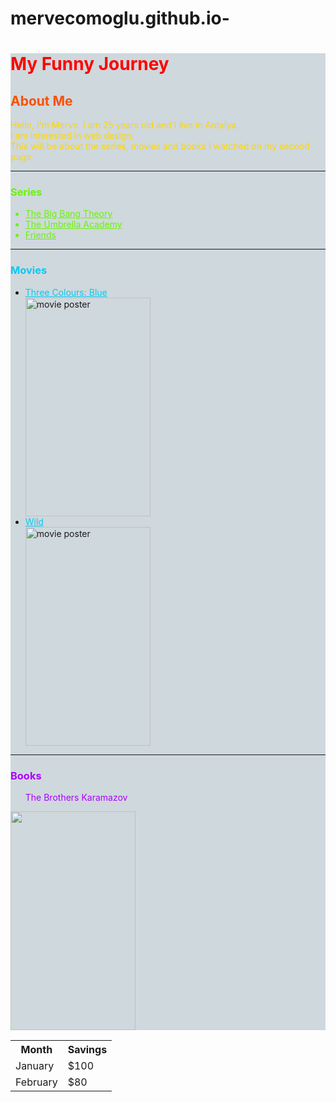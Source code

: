 # mervecomoglu.github.io-
<!DOCTYPE html>
<html lang="en">
<head>
    <meta charset="UTF-8">
    <meta http-equiv="X-UA-Compatible" content="IE=edge">
    <meta name="viewport" content="width=device-width, initial-scale=1.0">
    <title>Document</title>
</head>
<body>
    <div style="background-color: 	#CFD8DC;">
        <h1 style="color: red;">My Funny Journey</h1>
            <h2 style="color: #fa5102;">About Me</h2>
            <p style="color: #FFD600;">Hello, I'm Merve. I am 25 years old and I live in Antalya. <br>
                    I am interested in web design. <br> This will be about the series, 
                    movies and books I watched on my second page.</p>
                    <hr>
                <h3 style="color: #69F309;">Series</h3>
                    <ul style="color: #69F309;"> 
                        <li ><a style="color: #69F309;" href="https://www.imdb.com/title/tt0898266/" target="blank">The Big Bang Theory</a></li>
                        <li><a style="color: #69F309;" href="https://www.imdb.com/title/tt1312171/" target="blank">The Umbrella Academy</a></li>
                        <li><a style="color: #69F309;" href="https://www.imdb.com/title/tt0108778/" target="blank">Friends</a></li>
                    </ul>
                <hr>
                <h3 style="color: #09C8F3;">Movies</h3>
                    <ul>
                        <li><a style="color: #09C8F3;" href="https://www.imdb.com/title/tt0108394/?ref_=ext_shr_lnk" target="blank"> 
                            Three Colours: Blue</a></a></li>
                            <img width="200" height="350" src="foto,12.jpg" alt="movie poster">
                        <li><a style="color: #09C8F3;" href="https://www.imdb.com/title/tt2305051/?ref_=nv_sr_srsg_6" target="blank"> 
                            Wild</a></li>
                            <img width="200" height="350" src="foto,11.jpg" alt="movie poster">
                    </ul>
                <hr>
                <h3 style="color:#AA00FF;">Books</h3>
                    <ul style="color: #AA00FF;">The Brothers Karamazov</ul>
                    <a href="https://www.goodreads.com/tr/book/show/4934.The_Brothers_Karamazov">
                        <img width="200" height="350" src="foto,10.jpg" alt=""></a>
                    <!--
                        fotoya link eklemek ->yine a href den ekleniyor.
                    -->
    </div>
    <table>
        <tr>
          <th>Month</th>
          <th>Savings</th>
        </tr>
        <tr>
          <td>January</td>
          <td>$100</td>
        </tr>
        <tr>
          <td>February</td>
          <td>$80</td>
        </tr>
      </table>
</body>
</html>
